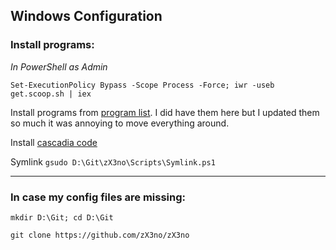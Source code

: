 ## Windows Configuration

### Install programs:

*In PowerShell as Admin*

```
Set-ExecutionPolicy Bypass -Scope Process -Force; iwr -useb get.scoop.sh | iex
```

Install programs from [program list](https://github.com/zX3no/zX3no/blob/main/Writing/Program%20List.md). I did have them here but I updated them so much it was annoying to move everything around.

Install [cascadia code](https://github.com/microsoft/cascadia-code)

Symlink `gsudo D:\Git\zX3no\Scripts\Symlink.ps1`

---

### In case my config files are missing:

`mkdir D:\Git; cd D:\Git`

`git clone https://github.com/zX3no/zX3no`
